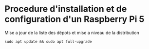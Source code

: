 # Procedure d'installation et de configuration d'un Raspberry Pi 5</br>
Mise a jour de la liste des dépots et mise a niveau de la distribution
```
sudo apt update && sudo apt full-upgrade
```
